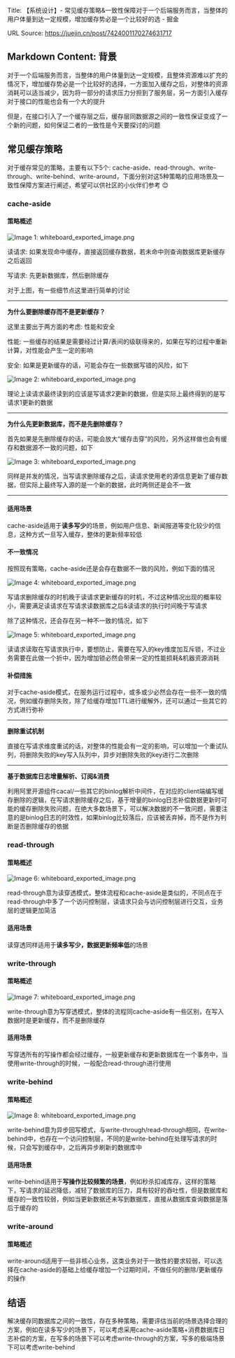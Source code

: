 Title: 【系统设计】- 常见缓存策略&一致性保障对于一个后端服务而言，当整体的用户体量到达一定规模，增加缓存势必是一个比较好的选 - 掘金

URL Source: https://juejin.cn/post/7424001170274631717

Markdown Content:
背景
--

对于一个后端服务而言，当整体的用户体量到达一定规模，且整体资源难以扩充的情况下，增加缓存势必是一个比较好的选择，一方面加入缓存之后，对整体的资源消耗可以适当减少，因为将一部分的请求压力分担到了服务层，另一方面引入缓存对于接口的性能也会有一个大的提升

但是，在接口引入了一个缓存层之后，缓存层同数据源之间的一致性保证变成了一个新的问题，如何保证二者的一致性是今天要探讨的问题

常见缓存策略
------

对于缓存常见的策略，主要有以下5个: cache-aside、read-through、write-through、write-behind、write-around，下面分别对这5种策略的应用场景及一致性保障方案进行阐述，希望可以供社区的小伙伴们参考 😊

### cache-aside

#### 策略概述

![Image 1: whiteboard_exported_image.png](https://p3-xtjj-sign.byteimg.com/tos-cn-i-73owjymdk6/14b75d4a85b44af39b66305c08835995~tplv-73owjymdk6-jj-mark-v1:0:0:0:0:5o6Y6YeR5oqA5pyv56S-5Yy6IEAgRmZGSg==:q75.awebp?rk3s=f64ab15b&x-expires=1729440365&x-signature=M1Wr%2F6wvTHVeC5Q%2BQW5%2FX6pDXOA%3D)

读请求: 如果发现命中缓存，直接返回缓存数据，若未命中则查询数据库更新缓存之后返回

写请求: 先更新数据库，然后删除缓存

对于上图，有一些细节点这里进行简单的讨论

* * *

**为什么要删除缓存而不是更新缓存？**

这里主要出于两方面的考虑: 性能和安全

性能: 一些缓存的结果是需要经过计算/表间的级联得来的，如果在写的过程中重新计算，对性能会产生一定的影响

安全: 如果是更新缓存的话，可能会存在一些数据写错的风险，如下

![Image 2: whiteboard_exported_image.png](https://p3-xtjj-sign.byteimg.com/tos-cn-i-73owjymdk6/8d668a4cfddb4b2bb7841c2776fbec7b~tplv-73owjymdk6-jj-mark-v1:0:0:0:0:5o6Y6YeR5oqA5pyv56S-5Yy6IEAgRmZGSg==:q75.awebp?rk3s=f64ab15b&x-expires=1729440365&x-signature=FHHBk%2F9q2Kg1ipUnnUJvimNILBQ%3D)

理论上读请求最终读到的应该是写请求2更新的数据，但是实际上最终得到的是写请求1更新的数据

* * *

**为什么先更新数据库，而不是先删除缓存？**

首先如果是先删除缓存的话，可能会放大“缓存击穿”的风险，另外这样做也会有缓存和数据源不一致的问题，如下

![Image 3: whiteboard_exported_image.png](https://p3-xtjj-sign.byteimg.com/tos-cn-i-73owjymdk6/b7afd1c887744f51b66c73b399cb592b~tplv-73owjymdk6-jj-mark-v1:0:0:0:0:5o6Y6YeR5oqA5pyv56S-5Yy6IEAgRmZGSg==:q75.awebp?rk3s=f64ab15b&x-expires=1729440365&x-signature=AqeFhY3p%2BsangzKcf6nzDxhe8W0%3D)

同样是并发的情况，当写请求删除缓存之后，读请求使用老的源信息更新了缓存数据，但实际上最终写入源的是一个新的数据，此时两侧还是会不一致

* * *

#### 适用场景

cache-aside适用于**读多写少**的场景，例如用户信息、新闻报道等变化较少的信息，这种方式一旦写入缓存，整体的更新频率较低

#### 不一致情况

按照现有策略，cache-aside还是会存在数据不一致的风险，例如下面的情况

![Image 4: whiteboard_exported_image.png](https://p3-xtjj-sign.byteimg.com/tos-cn-i-73owjymdk6/2ab5fe7e471d4203abd394372152cde1~tplv-73owjymdk6-jj-mark-v1:0:0:0:0:5o6Y6YeR5oqA5pyv56S-5Yy6IEAgRmZGSg==:q75.awebp?rk3s=f64ab15b&x-expires=1729440365&x-signature=xHmmgaGMHGNWVrTAgk9bHlZ9tm0%3D)

写请求删除缓存的时机晚于读请求更新缓存的时机，不过这种情况出现的概率较小，需要满足读请求在写请求读数据库之后&读请求的执行时间晚于写请求

除了这种情况，还会存在另一种不一致的情况，如下

![Image 5: whiteboard_exported_image.png](https://p3-xtjj-sign.byteimg.com/tos-cn-i-73owjymdk6/c4a09c1eb9c541518edcd78139296af0~tplv-73owjymdk6-jj-mark-v1:0:0:0:0:5o6Y6YeR5oqA5pyv56S-5Yy6IEAgRmZGSg==:q75.awebp?rk3s=f64ab15b&x-expires=1729440365&x-signature=8bYVZSY6vcK6eMNuPeTr2PZ7n60%3D)

读请求读取在写请求执行中，要想防止，需要在写入的key维度加互斥锁，不过业务需要在此做一个折中，因为增加锁必然会带来一定的性能损耗&机器资源消耗

#### 补偿措施

对于cache-aside模式，在服务运行过程中，或多或少必然会存在一些不一致的情况，例如缓存删除失败，除了给缓存增加TTL进行缓解外，还可以通过一些其它的方式进行弥补

* * *

**删除重试机制**

直接在写请求维度重试的话，对整体的性能会有一定的影响，可以增加一个重试队列，将删除失败的key写入队列中，异步对删除失败的key进行二次删除

* * *

**基于数据库日志增量解析、订阅&消费**

利用阿里开源组件cacal/一些其它的binlog解析中间件，在对应的client端编写缓存删除的逻辑，在写请求删除缓存之后，基于增量的binlog日志补偿数据更新时可能的缓存删除失败问题，在绝大多数场景下，可以解决数据的不一致问题，需要注意的是binlog日志的时效性，如果binlog比较落后，应该被丢弃掉，而不是作为判断是否删除缓存的依据

### read-through

#### 策略概述

![Image 6: whiteboard_exported_image.png](https://p3-xtjj-sign.byteimg.com/tos-cn-i-73owjymdk6/886ba35d82c84adebee80f557b93ed3e~tplv-73owjymdk6-jj-mark-v1:0:0:0:0:5o6Y6YeR5oqA5pyv56S-5Yy6IEAgRmZGSg==:q75.awebp?rk3s=f64ab15b&x-expires=1729440365&x-signature=IHVrtPcBDmch5GUpEP2PtqMcLt8%3D)

read-through意为读穿透模式，整体流程和cache-aside是类似的，不同点在于read-through中多了一个访问控制层，读请求只会与访问控制层进行交互，业务层的逻辑更加简洁

#### 适用场景

读穿透同样适用于**读多写少，数据更新频率低**的场景

### write-through

#### 策略概述

![Image 7: whiteboard_exported_image.png](https://p3-xtjj-sign.byteimg.com/tos-cn-i-73owjymdk6/e0f4622d0a634af199f5527eea8c5d2e~tplv-73owjymdk6-jj-mark-v1:0:0:0:0:5o6Y6YeR5oqA5pyv56S-5Yy6IEAgRmZGSg==:q75.awebp?rk3s=f64ab15b&x-expires=1729440365&x-signature=yKVYWEwqYCgDmhztXT0VNkrrz3o%3D)

write-through意为写穿透模式，整体的流程同cache-aside有一些区别，在写入数据时是更新缓存，而不是删除缓存

#### 适用场景

写穿透所有的写操作都会经过缓存，一般更新缓存和更新数据库在一个事务中，当使用write-through的时候，一般配合read-through进行使用

### write-behind

#### 策略概述

![Image 8: whiteboard_exported_image.png](https://p3-xtjj-sign.byteimg.com/tos-cn-i-73owjymdk6/686bd27e340745dc9c98776aa63af611~tplv-73owjymdk6-jj-mark-v1:0:0:0:0:5o6Y6YeR5oqA5pyv56S-5Yy6IEAgRmZGSg==:q75.awebp?rk3s=f64ab15b&x-expires=1729440365&x-signature=ZT7BlIVKBl531kPA2pa2deGh0kQ%3D)

write-behind意为异步回写模式，与write-through/read-through相同，在write-behind中，也存在一个访问控制层，不同的是write-behind在处理写请求的时候，只会写到缓存中，之后再异步刷新的数据库中

#### 适用场景

write-behind适用于**写操作比较频繁的场景**，例如秒杀扣减库存，这样的策略下，写请求的延迟降低，减轻了数据库的压力，具有较好的吞吐性，但是数据库和缓存的一致性较弱，例如当更新数据还未写到数据库，直接从数据库查询数据是落后于缓存的

### write-around

#### 策略概述

write-around适用于一些非核心业务，这类业务对于一致性的要求较弱，可以选择在cache-aside的基础上给缓存增加一个过期时间，不做任何的删除/更新缓存的操作

结语
--

解决缓存同数据库之间的一致性，存在多种策略，需要评估当前的场景选择合理的方案，例如在读多写少的场景下，可以考虑采用cache-aside策略+消费数据库日志补偿的方案，在写多的场景下可以考虑write-through的方案，写多的极端场景下可以考虑write-behind
